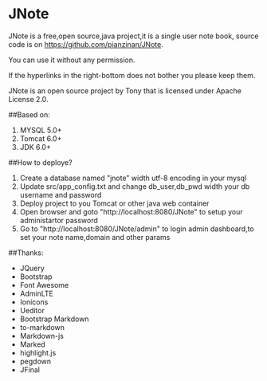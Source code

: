 # JNote

JNote is a free,open source,java project,it is a single user note book, source code is on https://github.com/pianzinan/JNote.

You can use it without any permission. 

If the hyperlinks in the right-bottom does not bother you please keep them.

JNote is an open source project by Tony that is licensed under Apache License 2.0.

##Based on:
1. MYSQL 5.0+
2. Tomcat 6.0+
3. JDK 6.0+

##How to deploye?
1.  Create a database named "jnote" width utf-8 encoding in your mysql
2.  Update src/app_config.txt and change db_user,db_pwd width your db username and password
3.  Deploy project to you Tomcat or other java web container
4.  Open browser and goto "http://localhost:8080/JNote" to setup your administartor password
5.  Go to "http://localhost:8080/JNote/admin" to login admin dashboard,to set your note name,domain and other params


##Thanks:
* JQuery
* Bootstrap
* Font Awesome
* AdminLTE
* Ionicons
* Ueditor
* Bootstrap Markdown
* to-markdown
* Markdown-js
* Marked
* highlight.js
* pegdown
* JFinal
